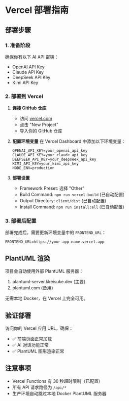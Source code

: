 # Vercel 部署指南

## 部署步骤

### 1. 准备阶段
确保你有以下 AI API 密钥：
- OpenAI API Key
- Claude API Key  
- DeepSeek API Key
- Kimi API Key

### 2. 部署到 Vercel

1. **连接 GitHub 仓库**
   - 访问 [vercel.com](https://vercel.com)
   - 点击 "New Project"
   - 导入你的 GitHub 仓库

2. **配置环境变量**
   在 Vercel Dashboard 中添加以下环境变量：
   ```
   OPENAI_API_KEY=your_openai_api_key
   CLAUDE_API_KEY=your_claude_api_key  
   DEEPSEEK_API_KEY=your_deepseek_api_key
   KIMI_API_KEY=your_kimi_api_key
   NODE_ENV=production
   ```

3. **部署设置**
   - Framework Preset: 选择 "Other"
   - Build Command: `npm run vercel-build` (已自动配置)
   - Output Directory: `client/dist` (已自动配置)
   - Install Command: `npm run install:all` (已自动配置)

### 3. 部署后配置

部署完成后，需要更新环境变量中的 `FRONTEND_URL`：
```
FRONTEND_URL=https://your-app-name.vercel.app
```

## PlantUML 渲染

项目会自动使用外部 PlantUML 服务器：
1. plantuml-server.kkeisuke.dev (主要)
2. plantuml.com (备用)

无需本地 Docker，在 Vercel 上完全可用。

## 验证部署

访问你的 Vercel 应用 URL，确保：
- ✅ 前端页面正常加载
- ✅ AI 对话功能正常
- ✅ PlantUML 图形渲染正常

## 注意事项

- Vercel Functions 有 30 秒超时限制（已配置）
- 所有 API 请求路径为 `/api/*`
- 生产环境自动跳过本地 Docker PlantUML 服务器